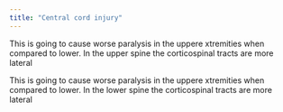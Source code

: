 ```yaml
---
title: "Central cord injury"
---
```

This is going to cause worse paralysis in the uppere xtremities when compared to lower. In the upper spine the corticospinal tracts are more lateral

This is going to cause worse paralysis in the uppere xtremities when compared to lower. In the lower spine the corticospinal tracts are more lateral

